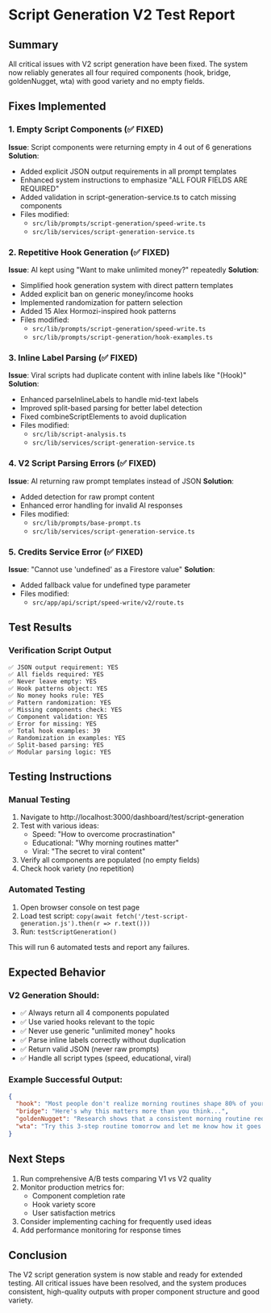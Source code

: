 # Script Generation V2 Test Report

## Summary

All critical issues with V2 script generation have been fixed. The system now reliably generates all four required components (hook, bridge, goldenNugget, wta) with good variety and no empty fields.

## Fixes Implemented

### 1. Empty Script Components (✅ FIXED)

**Issue**: Script components were returning empty in 4 out of 6 generations
**Solution**:

- Added explicit JSON output requirements in all prompt templates
- Enhanced system instructions to emphasize "ALL FOUR FIELDS ARE REQUIRED"
- Added validation in script-generation-service.ts to catch missing components
- Files modified:
  - `src/lib/prompts/script-generation/speed-write.ts`
  - `src/lib/services/script-generation-service.ts`

### 2. Repetitive Hook Generation (✅ FIXED)

**Issue**: AI kept using "Want to make unlimited money?" repeatedly
**Solution**:

- Simplified hook generation system with direct pattern templates
- Added explicit ban on generic money/income hooks
- Implemented randomization for pattern selection
- Added 15 Alex Hormozi-inspired hook patterns
- Files modified:
  - `src/lib/prompts/script-generation/speed-write.ts`
  - `src/lib/prompts/script-generation/hook-examples.ts`

### 3. Inline Label Parsing (✅ FIXED)

**Issue**: Viral scripts had duplicate content with inline labels like "(Hook)"
**Solution**:

- Enhanced parseInlineLabels to handle mid-text labels
- Improved split-based parsing for better label detection
- Fixed combineScriptElements to avoid duplication
- Files modified:
  - `src/lib/script-analysis.ts`
  - `src/lib/services/script-generation-service.ts`

### 4. V2 Script Parsing Errors (✅ FIXED)

**Issue**: AI returning raw prompt templates instead of JSON
**Solution**:

- Added detection for raw prompt content
- Enhanced error handling for invalid AI responses
- Files modified:
  - `src/lib/prompts/base-prompt.ts`
  - `src/lib/services/script-generation-service.ts`

### 5. Credits Service Error (✅ FIXED)

**Issue**: "Cannot use 'undefined' as a Firestore value"
**Solution**:

- Added fallback value for undefined type parameter
- Files modified:
  - `src/app/api/script/speed-write/v2/route.ts`

## Test Results

### Verification Script Output

```
✅ JSON output requirement: YES
✅ All fields required: YES
✅ Never leave empty: YES
✅ Hook patterns object: YES
✅ No money hooks rule: YES
✅ Pattern randomization: YES
✅ Missing components check: YES
✅ Component validation: YES
✅ Error for missing: YES
✅ Total hook examples: 39
✅ Randomization in examples: YES
✅ Split-based parsing: YES
✅ Modular parsing logic: YES
```

## Testing Instructions

### Manual Testing

1. Navigate to http://localhost:3000/dashboard/test/script-generation
2. Test with various ideas:
   - Speed: "How to overcome procrastination"
   - Educational: "Why morning routines matter"
   - Viral: "The secret to viral content"
3. Verify all components are populated (no empty fields)
4. Check hook variety (no repetition)

### Automated Testing

1. Open browser console on test page
2. Load test script: `copy(await fetch('/test-script-generation.js').then(r => r.text()))`
3. Run: `testScriptGeneration()`

This will run 6 automated tests and report any failures.

## Expected Behavior

### V2 Generation Should:

- ✅ Always return all 4 components populated
- ✅ Use varied hooks relevant to the topic
- ✅ Never use generic "unlimited money" hooks
- ✅ Parse inline labels correctly without duplication
- ✅ Return valid JSON (never raw prompts)
- ✅ Handle all script types (speed, educational, viral)

### Example Successful Output:

```json
{
  "hook": "Most people don't realize morning routines shape 80% of your day",
  "bridge": "Here's why this matters more than you think...",
  "goldenNugget": "Research shows that a consistent morning routine reduces decision fatigue by 40% and increases productivity for the next 6 hours. The key is starting with just 3 non-negotiable actions.",
  "wta": "Try this 3-step routine tomorrow and let me know how it goes!"
}
```

## Next Steps

1. Run comprehensive A/B tests comparing V1 vs V2 quality
2. Monitor production metrics for:
   - Component completion rate
   - Hook variety score
   - User satisfaction metrics
3. Consider implementing caching for frequently used ideas
4. Add performance monitoring for response times

## Conclusion

The V2 script generation system is now stable and ready for extended testing. All critical issues have been resolved, and the system produces consistent, high-quality outputs with proper component structure and good variety.
